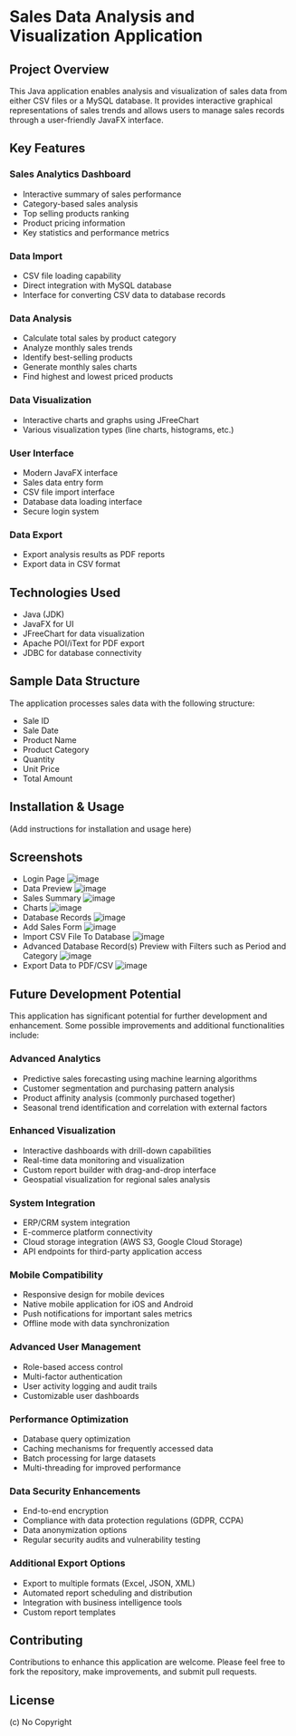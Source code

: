 # Sales Data Analysis and Visualization Application

## Project Overview
This Java application enables analysis and visualization of sales data from either CSV files or a MySQL database. It provides interactive graphical representations of sales trends and allows users to manage sales records through a user-friendly JavaFX interface.

## Key Features

### Sales Analytics Dashboard
- Interactive summary of sales performance
- Category-based sales analysis
- Top selling products ranking
- Product pricing information
- Key statistics and performance metrics

### Data Import
- CSV file loading capability
- Direct integration with MySQL database
- Interface for converting CSV data to database records

### Data Analysis
- Calculate total sales by product category
- Analyze monthly sales trends
- Identify best-selling products
- Generate monthly sales charts
- Find highest and lowest priced products

### Data Visualization
- Interactive charts and graphs using JFreeChart
- Various visualization types (line charts, histograms, etc.)

### User Interface
- Modern JavaFX interface
- Sales data entry form
- CSV file import interface
- Database data loading interface
- Secure login system

### Data Export
- Export analysis results as PDF reports
- Export data in CSV format

## Technologies Used
- Java (JDK)
- JavaFX for UI
- JFreeChart for data visualization
- Apache POI/iText for PDF export
- JDBC for database connectivity

## Sample Data Structure
The application processes sales data with the following structure:
- Sale ID
- Sale Date
- Product Name
- Product Category
- Quantity
- Unit Price
- Total Amount

## Installation & Usage
(Add instructions for installation and usage here)

## Screenshots
- Login Page
![image](https://github.com/Yboumhand/JavaFX_App/blob/46aec159d615423cdb2609aacd9369d792790b70/Login.png)
- Data Preview
![image](https://github.com/Yboumhand/JavaFX_App/blob/46aec159d615423cdb2609aacd9369d792790b70/DataPreview.png)
- Sales Summary
![image](https://github.com/Yboumhand/JavaFX_App/blob/46aec159d615423cdb2609aacd9369d792790b70/SalesSummary.png)
- Charts
![image](https://github.com/Yboumhand/JavaFX_App/blob/46aec159d615423cdb2609aacd9369d792790b70/Charts.png)
- Database Records
![image](https://github.com/Yboumhand/JavaFX_App/blob/46aec159d615423cdb2609aacd9369d792790b70/DataBaseRecords.png)
- Add Sales Form
![image](https://github.com/Yboumhand/JavaFX_App/blob/46aec159d615423cdb2609aacd9369d792790b70/AddSales.png)
- Import CSV File To Database
![image](https://github.com/Yboumhand/JavaFX_App/blob/46aec159d615423cdb2609aacd9369d792790b70/ImportCsvFileToDataBase.png)
- Advanced Database Record(s) Preview with Filters such as Period and Category
![image](https://github.com/Yboumhand/JavaFX_App/blob/46aec159d615423cdb2609aacd9369d792790b70/AdvancedDataBaseRecordPreview_Filters.png)
- Export Data to PDF/CSV
![image](https://github.com/Yboumhand/JavaFX_App/blob/46aec159d615423cdb2609aacd9369d792790b70/ExportDataToPdfCsv.png)

## Future Development Potential

This application has significant potential for further development and enhancement. Some possible improvements and additional functionalities include:

### Advanced Analytics
- Predictive sales forecasting using machine learning algorithms
- Customer segmentation and purchasing pattern analysis
- Product affinity analysis (commonly purchased together)
- Seasonal trend identification and correlation with external factors

### Enhanced Visualization
- Interactive dashboards with drill-down capabilities
- Real-time data monitoring and visualization
- Custom report builder with drag-and-drop interface
- Geospatial visualization for regional sales analysis

### System Integration
- ERP/CRM system integration
- E-commerce platform connectivity
- Cloud storage integration (AWS S3, Google Cloud Storage)
- API endpoints for third-party application access

### Mobile Compatibility
- Responsive design for mobile devices
- Native mobile application for iOS and Android
- Push notifications for important sales metrics
- Offline mode with data synchronization

### Advanced User Management
- Role-based access control
- Multi-factor authentication
- User activity logging and audit trails
- Customizable user dashboards

### Performance Optimization
- Database query optimization
- Caching mechanisms for frequently accessed data
- Batch processing for large datasets
- Multi-threading for improved performance

### Data Security Enhancements
- End-to-end encryption
- Compliance with data protection regulations (GDPR, CCPA)
- Data anonymization options
- Regular security audits and vulnerability testing

### Additional Export Options
- Export to multiple formats (Excel, JSON, XML)
- Automated report scheduling and distribution
- Integration with business intelligence tools
- Custom report templates

## Contributing
Contributions to enhance this application are welcome. Please feel free to fork the repository, make improvements, and submit pull requests.

## License
(c) No Copyright
